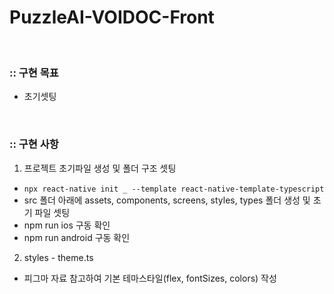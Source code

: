 # PuzzleAI-VOIDOC-Front


<br />

### :: 구현 목표 
- 초기셋팅

<br />

### :: 구현 사항 
1. 프로젝트 초기파일 생성 및 폴더 구조 셋팅
- `npx react-native init _ --template react-native-template-typescript`
- src 폴더 아래에 assets, components, screens, styles, types 폴더 생성 및 초기 파일 셋팅
- npm run ios 구동 확인
- npm run android 구동 확인

2. styles - theme.ts 
- 피그마 자료 참고하여 기본 테마스타일(flex, fontSizes, colors) 작성
